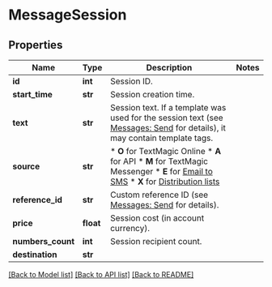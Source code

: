 # MessageSession

## Properties
Name | Type | Description | Notes
------------ | ------------- | ------------- | -------------
**id** | **int** | Session ID. | 
**start_time** | **str** | Session creation time. | 
**text** | **str** | Session text. If a template was used for the session text (see [Messages: Send](http://docs.textmagictesting.com/#tag/Outbound-Messages) for details), it may contain template tags.  | 
**source** | **str** | *   **O** for TextMagic Online *   **A** for API *   **M** for TextMagic Messenger *   **E** for [Email to SMS](http://docs.textmagictesting.com/#tag/Send-Email-to-SMS) *   **X** for [Distribution lists](http://docs.textmagictesting.com/#tag/Distribution-Lists)  | 
**reference_id** | **str** | Custom reference ID (see [Messages: Send](http://docs.textmagictesting.com/#tag/Send-Email-to-SMS) for details).  | 
**price** | **float** | Session cost (in account currency). | 
**numbers_count** | **int** | Session recipient count. | 
**destination** | **str** |  | 

[[Back to Model list]](../README.md#documentation-for-models) [[Back to API list]](../README.md#documentation-for-api-endpoints) [[Back to README]](../README.md)


